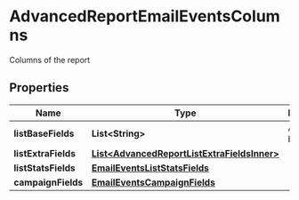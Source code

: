 

# AdvancedReportEmailEventsColumns

Columns of the report

## Properties

| Name | Type | Description | Notes |
|------------ | ------------- | ------------- | -------------|
|**listBaseFields** | **List&lt;String&gt;** | Array of base fields |  |
|**listExtraFields** | [**List&lt;AdvancedReportListExtraFieldsInner&gt;**](AdvancedReportListExtraFieldsInner.md) |  |  |
|**listStatsFields** | [**EmailEventsListStatsFields**](EmailEventsListStatsFields.md) |  |  |
|**campaignFields** | [**EmailEventsCampaignFields**](EmailEventsCampaignFields.md) |  |  |



